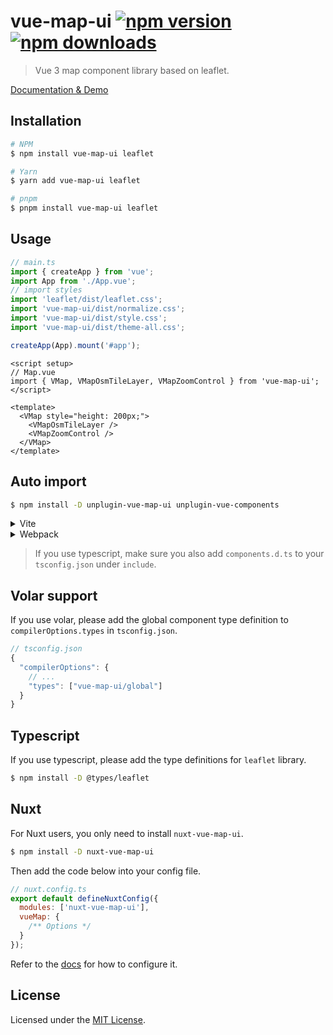 # vue-map-ui [![npm version](https://img.shields.io/npm/v/vue-map-ui.svg)](https://npmjs.org/package/vue-map-ui) [![npm downloads](https://img.shields.io/npm/dm/vue-map-ui.svg)](https://npmjs.org/package/vue-map-ui)

> Vue 3 map component library based on leaflet.

[Documentation & Demo](https://vuemap.org)

## Installation

```bash
# NPM
$ npm install vue-map-ui leaflet

# Yarn
$ yarn add vue-map-ui leaflet

# pnpm
$ pnpm install vue-map-ui leaflet
```

## Usage

```ts
// main.ts
import { createApp } from 'vue';
import App from './App.vue';
// import styles
import 'leaflet/dist/leaflet.css';
import 'vue-map-ui/dist/normalize.css';
import 'vue-map-ui/dist/style.css';
import 'vue-map-ui/dist/theme-all.css';

createApp(App).mount('#app');
```

```vue
<script setup>
// Map.vue
import { VMap, VMapOsmTileLayer, VMapZoomControl } from 'vue-map-ui';
</script>

<template>
  <VMap style="height: 200px;">
    <VMapOsmTileLayer />
    <VMapZoomControl />
  </VMap>
</template>
```

## Auto import

```bash
$ npm install -D unplugin-vue-map-ui unplugin-vue-components
```

<details>
<summary>Vite</summary>
<br>

```ts
// vite.config.ts
import { defineConfig } from 'vite';
import Components from 'unplugin-vue-components/vite';
import { VueMapUiResolver, VueMapUiPreset } from 'unplugin-vue-map-ui';

export default defineConfig({
  // ...
  plugins: [
    // ...
    Components({
      resolvers: [VueMapUiResolver()],
      types: [VueMapUiPreset]
    })
  ]
});
```

<br>
</details>

<details>
<summary>Webpack</summary>
<br>

```ts
// webpack.config.js
const Components = require('unplugin-vue-components/webpack');
const { VueMapUiResolver, VueMapUiPreset } = require('unplugin-vue-map-ui');

module.exports = {
  // ...
  plugins: [
    Components({
      resolvers: [VueMapUiResolver()],
      types: [VueMapUiPreset]
    })
  ]
};
```

<br>
</details>

> If you use typescript, make sure you also add `components.d.ts` to your `tsconfig.json` under `include`.

## Volar support

If you use volar, please add the global component type definition to `compilerOptions.types` in `tsconfig.json`.

```js
// tsconfig.json
{
  "compilerOptions": {
    // ...
    "types": ["vue-map-ui/global"]
  }
}
```

## Typescript

If you use typescript, please add the type definitions for `leaflet` library.

```bash
$ npm install -D @types/leaflet
```

## Nuxt

For Nuxt users, you only need to install `nuxt-vue-map-ui`.

```bash
$ npm install -D nuxt-vue-map-ui
```

Then add the code below into your config file.

```js
// nuxt.config.ts
export default defineNuxtConfig({
  modules: ['nuxt-vue-map-ui'],
  vueMap: {
    /** Options */
  }
});
```

Refer to the [docs](https://github.com/nikolaynau/nuxt-vue-map-ui#readme) for how to configure it.

## License

Licensed under the [MIT License](./LICENSE).
